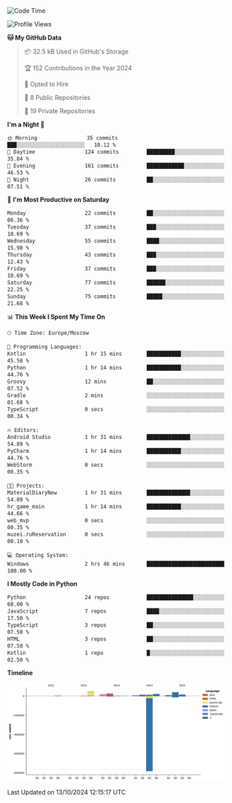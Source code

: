 <!--START_SECTION:waka-->
![Code Time](http://img.shields.io/badge/Code%20Time-531%20hrs%2017%20mins-blue)

![Profile Views](http://img.shields.io/badge/Profile%20Views-3-blue)

**🐱 My GitHub Data** 

> 📦 32.5 kB Used in GitHub's Storage 
 > 
> 🏆 152 Contributions in the Year 2024
 > 
> 💼 Opted to Hire
 > 
> 📜 8 Public Repositories 
 > 
> 🔑 19 Private Repositories 
 > 
**I'm a Night 🦉** 

```text
🌞 Morning                35 commits          ███░░░░░░░░░░░░░░░░░░░░░░   10.12 % 
🌆 Daytime                124 commits         █████████░░░░░░░░░░░░░░░░   35.84 % 
🌃 Evening                161 commits         ████████████░░░░░░░░░░░░░   46.53 % 
🌙 Night                  26 commits          ██░░░░░░░░░░░░░░░░░░░░░░░   07.51 % 
```
📅 **I'm Most Productive on Saturday** 

```text
Monday                   22 commits          ██░░░░░░░░░░░░░░░░░░░░░░░   06.36 % 
Tuesday                  37 commits          ███░░░░░░░░░░░░░░░░░░░░░░   10.69 % 
Wednesday                55 commits          ████░░░░░░░░░░░░░░░░░░░░░   15.90 % 
Thursday                 43 commits          ███░░░░░░░░░░░░░░░░░░░░░░   12.43 % 
Friday                   37 commits          ███░░░░░░░░░░░░░░░░░░░░░░   10.69 % 
Saturday                 77 commits          ██████░░░░░░░░░░░░░░░░░░░   22.25 % 
Sunday                   75 commits          █████░░░░░░░░░░░░░░░░░░░░   21.68 % 
```


📊 **This Week I Spent My Time On** 

```text
🕑︎ Time Zone: Europe/Moscow

💬 Programming Languages: 
Kotlin                   1 hr 15 mins        ███████████░░░░░░░░░░░░░░   45.58 % 
Python                   1 hr 14 mins        ███████████░░░░░░░░░░░░░░   44.76 % 
Groovy                   12 mins             ██░░░░░░░░░░░░░░░░░░░░░░░   07.52 % 
Gradle                   2 mins              ░░░░░░░░░░░░░░░░░░░░░░░░░   01.68 % 
TypeScript               0 secs              ░░░░░░░░░░░░░░░░░░░░░░░░░   00.34 % 

🔥 Editors: 
Android Studio           1 hr 31 mins        ██████████████░░░░░░░░░░░   54.89 % 
PyCharm                  1 hr 14 mins        ███████████░░░░░░░░░░░░░░   44.76 % 
WebStorm                 0 secs              ░░░░░░░░░░░░░░░░░░░░░░░░░   00.35 % 

🐱‍💻 Projects: 
MaterialDiaryNew         1 hr 31 mins        ██████████████░░░░░░░░░░░   54.89 % 
hr_game_main             1 hr 14 mins        ███████████░░░░░░░░░░░░░░   44.66 % 
web_mvp                  0 secs              ░░░░░░░░░░░░░░░░░░░░░░░░░   00.35 % 
muzei.ruReservation      0 secs              ░░░░░░░░░░░░░░░░░░░░░░░░░   00.10 % 

💻 Operating System: 
Windows                  2 hrs 46 mins       █████████████████████████   100.00 % 
```

**I Mostly Code in Python** 

```text
Python                   24 repos            ███████████████░░░░░░░░░░   60.00 % 
JavaScript               7 repos             ████░░░░░░░░░░░░░░░░░░░░░   17.50 % 
TypeScript               3 repos             ██░░░░░░░░░░░░░░░░░░░░░░░   07.50 % 
HTML                     3 repos             ██░░░░░░░░░░░░░░░░░░░░░░░   07.50 % 
Kotlin                   1 repo              █░░░░░░░░░░░░░░░░░░░░░░░░   02.50 % 
```



**Timeline**

![Lines of Code chart](https://raw.githubusercontent.com/adlemx/adlemx/main/assets/bar_graph.png)


 Last Updated on 13/10/2024 12:15:17 UTC
<!--END_SECTION:waka-->
